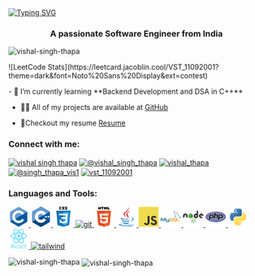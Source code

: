 <a href="https://git.io/typing-svg"><img src="https://readme-typing-svg.demolab.com?font=Roboto&size=30&pause=1000&center=true&vCenter=true&random=false&width=435&lines=%E0%A4%A8%E0%A4%AE%E0%A4%B8%E0%A5%8D%E0%A4%A4%E0%A5%87+%F0%9F%99%8F%2C;Vishal+Singh+Thapa+this+side;Glad+to+meet+you!!" alt="Typing SVG" /></a>
<h3 align="center">A passionate Software Engineer from India</h3>

<p align="left"> <img src="https://komarev.com/ghpvc/?username=vishal-singh-thapa&label=Profile%20views&color=0e75b6&style=flat" alt="vishal-singh-thapa" /> </p>

<p>![LeetCode Stats](https://leetcard.jacoblin.cool/VST_11092001?theme=dark&font=Noto%20Sans%20Display&ext=contest) </p>
- 🌱 I’m currently learning **Backend Development and DSA in C++**

- 👨‍💻 All of my projects are available at [GitHub](https://github.com/Vishal-Singh-Thapa)

- 📄Checkout my resume [Resume](https://drive.google.com/file/d/1ot4Qzk3mI_R8tSvxK4k4iQOfKVpnKwAD/view?usp=drivesdk)

<h3 align="left">Connect with me:</h3>
<p align="left">
<a href="https://www.linkedin.com/in/vishal-singh-thapa-5ba6a5229?lipi=urn%3Ali%3Apage%3Ad_flagship3_profile_view_base_contact_details%3BP8ZscHNcRu6W0xi8oNHsbw%3D%3D" target="blank"><img align="center" src="https://raw.githubusercontent.com/rahuldkjain/github-profile-readme-generator/master/src/images/icons/Social/linked-in-alt.svg" alt="vishal singh thapa" height="30" width="40" /></a>
<a href="https://www.instagram.com/vishal_singh_thapa?igsh=c2Y0eGJja3N2eWlm" target="blank"><img align="center" src="https://raw.githubusercontent.com/rahuldkjain/github-profile-readme-generator/master/src/images/icons/Social/instagram.svg" alt="@vishal_singh_thapa" height="30" width="40" /></a>
<a href="https://www.codechef.com/users/vishal_thapa" target="blank"><img align="center" src="https://cdn.jsdelivr.net/npm/simple-icons@3.1.0/icons/codechef.svg" alt="vishal_thapa" height="30" width="40" /></a>
<a href="https://www.hackerrank.com/profile/singh_thapa_vis1" target="blank"><img align="center" src="https://raw.githubusercontent.com/rahuldkjain/github-profile-readme-generator/master/src/images/icons/Social/hackerrank.svg" alt="@singh_thapa_vis1" height="30" width="40" /></a>
<a href="https://www.leetcode.com/vst_11092001" target="blank"><img align="center" src="https://raw.githubusercontent.com/rahuldkjain/github-profile-readme-generator/master/src/images/icons/Social/leet-code.svg" alt="vst_11092001" height="30" width="40" /></a>
</p>

<h3 align="left">Languages and Tools:</h3>
<p align="left"> <a href="https://www.cprogramming.com/" target="_blank" rel="noreferrer"> <img src="https://raw.githubusercontent.com/devicons/devicon/master/icons/c/c-original.svg" alt="c" width="40" height="40"/> </a> <a href="https://www.w3schools.com/cpp/" target="_blank" rel="noreferrer"> <img src="https://raw.githubusercontent.com/devicons/devicon/master/icons/cplusplus/cplusplus-original.svg" alt="cplusplus" width="40" height="40"/> </a> <a href="https://www.w3schools.com/css/" target="_blank" rel="noreferrer"> <img src="https://raw.githubusercontent.com/devicons/devicon/master/icons/css3/css3-original-wordmark.svg" alt="css3" width="40" height="40"/> </a> <a href="https://git-scm.com/" target="_blank" rel="noreferrer"> <img src="https://www.vectorlogo.zone/logos/git-scm/git-scm-icon.svg" alt="git" width="40" height="40"/> </a> <a href="https://www.w3.org/html/" target="_blank" rel="noreferrer"> <img src="https://raw.githubusercontent.com/devicons/devicon/master/icons/html5/html5-original-wordmark.svg" alt="html5" width="40" height="40"/> </a> <a href="https://www.java.com" target="_blank" rel="noreferrer"> <img src="https://raw.githubusercontent.com/devicons/devicon/master/icons/java/java-original.svg" alt="java" width="40" height="40"/> </a> <a href="https://developer.mozilla.org/en-US/docs/Web/JavaScript" target="_blank" rel="noreferrer"> <img src="https://raw.githubusercontent.com/devicons/devicon/master/icons/javascript/javascript-original.svg" alt="javascript" width="40" height="40"/> </a> <a href="https://www.mysql.com/" target="_blank" rel="noreferrer"> <img src="https://raw.githubusercontent.com/devicons/devicon/master/icons/mysql/mysql-original-wordmark.svg" alt="mysql" width="40" height="40"/> </a> <a href="https://nodejs.org" target="_blank" rel="noreferrer"> <img src="https://raw.githubusercontent.com/devicons/devicon/master/icons/nodejs/nodejs-original-wordmark.svg" alt="nodejs" width="40" height="40"/> </a> <a href="https://www.php.net" target="_blank" rel="noreferrer"> <img src="https://raw.githubusercontent.com/devicons/devicon/master/icons/php/php-original.svg" alt="php" width="40" height="40"/> </a> <a href="https://www.python.org" target="_blank" rel="noreferrer"> <img src="https://raw.githubusercontent.com/devicons/devicon/master/icons/python/python-original.svg" alt="python" width="40" height="40"/> </a> <a href="https://reactjs.org/" target="_blank" rel="noreferrer"> <img src="https://raw.githubusercontent.com/devicons/devicon/master/icons/react/react-original-wordmark.svg" alt="react" width="40" height="40"/> </a> <a href="https://tailwindcss.com/" target="_blank" rel="noreferrer"> <img src="https://www.vectorlogo.zone/logos/tailwindcss/tailwindcss-icon.svg" alt="tailwind" width="40" height="40"/> </a> </p>

<p><img align="left" src="https://github-readme-stats.vercel.app/api/top-langs?username=vishal-singh-thapa&show_icons=true&locale=en&layout=compact" alt="vishal-singh-thapa" /></p>

<p>&nbsp;<img align="center" src="https://github-readme-stats.vercel.app/api?username=vishal-singh-thapa&show_icons=true&locale=en" alt="vishal-singh-thapa" /></p>

